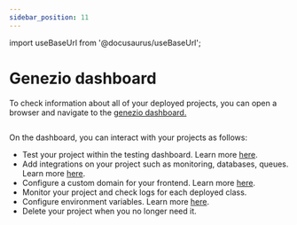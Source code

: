 ```yaml
---
sidebar_position: 11
---
```


import useBaseUrl from '@docusaurus/useBaseUrl';

# Genezio dashboard

To check information about all of your deployed projects, you can open a browser and navigate to the [genezio dashboard](https://app.genez.io/dashboard)[.](https://app.genez.io/dashboard)

<figure style={{textAlign:"center", marginLeft:"0"}}><img style={{cursor:"pointer"}} src={useBaseUrl("/img/image (17).webp")} alt=""/><figcaption></figcaption></figure>

On the dashboard, you can interact with your projects as follows:

- Test your project within the testing dashboard. Learn more [here](/docs/features/testing).
- Add integrations on your project such as monitoring, databases, queues. Learn more [here](/docs/integrations/).
- Configure a custom domain for your frontend. Learn more [here](/docs/features/custom-domain-configuration).
- Monitor your project and check logs for each deployed class.
- Configure environment variables. Learn more [here](/docs/project-structure/backend-envinronment-variables).
- Delete your project when you no longer need it.
